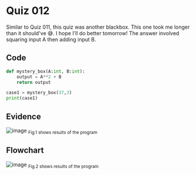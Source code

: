 # Quiz 012
Similar to Quiz 011, this quiz was another blackbox. This one took me longer than it should've 😅. I hope I'll do better tomorrow!
The answer involved squaring input A then adding input B.
## Code

```py
def mystery_box(A:int, B:int):
    output = A**2 + B
    return output

case1 = mystery_box(37,3)
print(case1)
```

## Evidence
![image](https://github.com/Amine-Itani/Unit-1/assets/123438294/5c1e85be-756b-461e-bc5b-ac7c1bec52eb)
<sub>Fig.1 shows results of the program

## Flowchart
![image](https://github.com/Amine-Itani/Unit-1/assets/123438294/6303f32a-7825-4fa4-a4ff-9df78e9ca739)
<sub>Fig.2 shows results of the program
